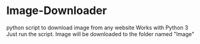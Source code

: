 # Image-Downloader
python script to download image from any website
Works with Python 3
Just run the script. Image  will be downloaded to the folder named "Image"
